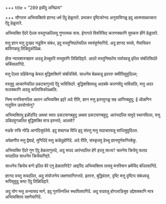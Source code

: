 +++
title = "289 इन्नॊंदु अभिप्राय"

+++
सौगतरु अभिव्यक्तिये ज्ञानद धर्म ऎंदु हेळुत्तारॆ. प्रभाकर दृष्टिकोनद अनुयायिगळु इदु आत्मसाक्षात्कार ऎंदु हेळुत्तारॆ.

अभिव्यक्ति ऎंदरॆ ऎल्ला वस्तुगळल्लियू गुणात्मक वास. ईगागले विवरिसिद कारणक्कागि युवकरु हीगॆ हेळुत्तारॆ.

मत्तु ज्ञान मत्तु दुःखद नडुविन संबंध, इदु वस्तुनिष्ठतॆयल्लि स्वयंपूर्णवागिदॆ. अदु ज्ञानद रूपवे, नैयायिकर बायिगळन्नु तिळिदुकॊळ्ळि.

हॊस न्यायशास्त्रज्ञरु अदन्नु हॆच्चुवरि वस्तुवागि तिळिदिद्दारॆ. आदरॆ वस्तुनिष्ठतॆय पर्यायवन्नु इल्लि संबंधिसिदंतॆ चर्चिसलागिदॆ.

मत्तु ऎल्ला ग्रहिकॆगळु केवल बुद्धिशक्तिगॆ संबंधिसिवॆ. साधनॆय बॆळकन्नु इतररु समीपिसुवुदिल्ल;

वस्तुवु आचरणॆयल्लि प्रकटवागुत्तदॆ ऎंदु भाविसिदरॆ. बुद्धिशक्तियन्नु अदक्कॆ कारणवॆंदु भाविसलि, मत्तु अदर फलक्कागि अदन्नु कल्पिसिकॊळ्ळलि.

निम्म मनस्सिनल्लि आतन अभिव्यक्ति इद्दरॆ अदे रीति, ज्ञान मत्तु इतरवुगळु सह आगिरबहुदु; ई ऒळगिन गादुविन उपयोगवेनु?

अभिव्यक्तियु इन्नॊंदरिंद अथवा स्वतः प्रकटवागबहुदु अथवा प्रकटवागबहुदु. आरंभदल्लि यावुदे स्थानविल्ल, मत्तु उळिदवुगळल्लि बुद्धिशक्ति मात्र इरुत्तदॆ; अल्लवे?

मडकॆ रुचि नोडि आनंदिसुवंतॆये. इदु शब्दगळ विधि इदु संपत्तु मत्तु सदाचारवन्नु साधिसुवुदिल्ल.

अपेक्षणीय मत्तु द्वेषार्ह, मुगिदिदॆ मत्तु कळॆदुहोगिदॆ. अदे रीति, संस्कृतवु हॆच्चु ज्ञानपूर्णवागिरबेकु.

अभिव्यक्ति ऎंदरॆ गुण ऎंदु हेळलागुत्तदॆ, अदु रूपद आरंभदल्लि हेगॆ इरलु साध्य? चलनॆय क्रियॆयु फलद रूपदल्लि साधनॆय क्रियॆयागिद्दरॆ.

साधनॆय क्रियॆय बग्गॆ इल्लि बेरॆ एनु हेळलागिदॆ? आद्दरिंद अभिव्यक्तिय तत्ववु मनस्सिन भ्रमॆयिंद बंधितवागिदॆ.

ज्ञानद वस्तु रूपदल्लि, अदु संयोजनॆय लक्षणवागिरुत्तदॆ. इतररु, बुद्धिवंतरु, दृष्टि मत्तु दृष्टिय संबंधवन्नु रूपिसुवुदु कष्ट ऎंदु तिळिदिद्दारॆ.

अदु योग मत्तु अभ्यासद मार्ग, इदु गुरुतिनल्लि स्थापितवागिदॆ. अदु वादवन्नु होगलाडिसुव उद्देशक्कागि मात्र अभिव्यक्तिय रक्षणॆयागिदॆ.

